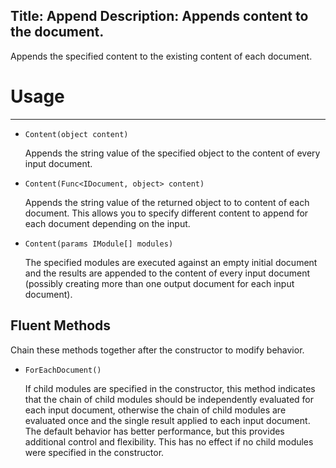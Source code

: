 Title: Append
Description: Appends content to the document.
---
Appends the specified content to the existing content of each document.

# Usage
---

  - `Content(object content)`
  
    Appends the string value of the specified object to the content of every input document.

  - `Content(Func<IDocument, object> content)`
  
    Appends the string value of the returned object to to content of each document. This allows you to specify different content to append for each document depending on the input.

  - `Content(params IModule[] modules)`
  
    The specified modules are executed against an empty initial document and the results are appended to the content of every input document (possibly creating more than one output document for each input document).
  
## Fluent Methods

Chain these methods together after the constructor to modify behavior.

  - `ForEachDocument()`
  
    If child modules are specified in the constructor, this method indicates that the chain of child modules should be independently evaluated for each input document, otherwise the chain of child modules are evaluated once and the single result applied to each input document. The default behavior has better performance, but this provides additional control and flexibility. This has no effect if no child modules were specified in the constructor.